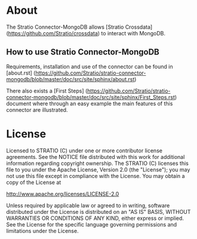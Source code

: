 # About #


The Stratio Connector-MongoDB allows [Stratio Crossdata] (<https://github.com/Stratio/crossdata>) to interact with MongoDB.

## How to use Stratio Connector-MongoDB ##

Requirements, installation and use of the connector can be found in [about.rst] (<https://github.com/Stratio/stratio-connector-mongodb/blob/master/doc/src/site/sphinx/about.rst>)

There also exists a [First Steps] (<https://github.com/Stratio/stratio-connector-mongodb/blob/master/doc/src/site/sphinx/First_Steps.rst>) document where through an easy example the main features of this connector are illustrated.

# License #

Licensed to STRATIO (C) under one or more contributor license
agreements. See the NOTICE file distributed with this work for
additional information regarding copyright ownership. The STRATIO (C)
licenses this file to you under the Apache License, Version 2.0 (the
"License"); you may not use this file except in compliance with the
License. You may obtain a copy of the License at

http://www.apache.org/licenses/LICENSE-2.0

Unless required by applicable law or agreed to in writing, software
distributed under the License is distributed on an "AS IS" BASIS,
WITHOUT WARRANTIES OR CONDITIONS OF ANY KIND, either express or implied.
See the License for the specific language governing permissions and
limitations under the License.
